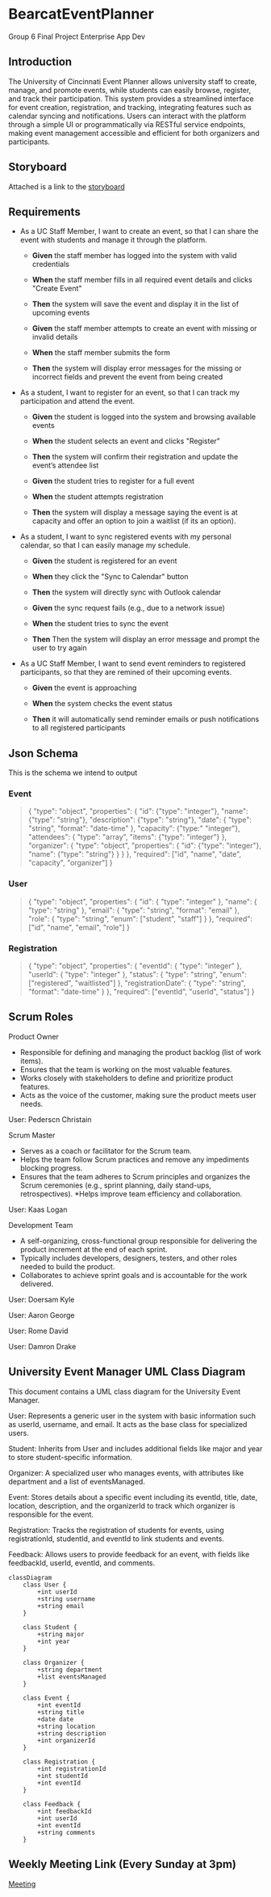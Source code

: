 # BearcatEventPlanner
Group 6 Final Project Enterprise App Dev

## Introduction
The University of Cincinnati Event Planner allows university staff to create, manage, and promote events, while students can easily browse, register, and track their participation. This system provides a streamlined interface for event creation, registration, and tracking, integrating features such as calendar syncing and notifications. Users can interact with the platform through a simple UI or programmatically via RESTful service endpoints, making event management accessible and efficient for both organizers and participants.

## Storyboard

Attached is a link to the [storyboard](docs/Storyboard.pdf)

## Requirements

* As a UC Staff Member, I want to create an event, so that I can share the event with students and manage it through the platform.

    * **Given** the staff member has logged into the system with valid credentials

    * **When** the staff member fills in all required event details and clicks "Create Event"

    * **Then** the system will save the event and display it in the list of upcoming events

    * **Given** the staff member attempts to create an event with missing or invalid details

    * **When** the staff member submits the form

    * **Then** the system will display error messages for the missing or incorrect fields and prevent the event from being created

* As a student, I want to register for an event, so that I can track my participation and attend the event.

    * **Given** the student is logged into the system and browsing available events

    * **When** the student selects an event and clicks "Register"
    
    * **Then** the system will confirm their registration and update the event’s attendee list

    * **Given** the student tries to register for a full event

    * **When** the student attempts registration

    * **Then** the system will display a message saying the event is at capacity and offer an option to join a waitlist (if its an option).

* As a student, I want to sync registered events with my personal calendar, so that I can easily manage my schedule.

    * **Given** the student is registered for an event

    * **When** they click the "Sync to Calendar" button

    * **Then** the system will directly sync with Outlook calendar

    * **Given** the sync request fails (e.g., due to a network issue)

    * **When** the student tries to sync the event

    * **Then** Then the system will display an error message and prompt the user to try again

*  As a UC Staff Member, I want to send event reminders to registered participants, so that they are remined of their upcoming events.

    * **Given** the event is approaching

    * **When** the system checks the event status

    * **Then** it will automatically send reminder emails or push notifications to all registered participants

## Json Schema

This is the schema we intend to output

### Event
> {
>  "type": "object",
> "properties": {
>     "id": {"type": "integer"},
>      "name": {"type": "string"},
>      "description": {"type": "string"},
>      "date": { "type": "string", "format": "date-time" },
>       "capacity": {"type:" "integer"},
>      "attendees": {
>          "type": "array",
>          "items": {"type": "integer"}
>      },
>      "organizer": {
>          "type": "object",
>         "properties": {
>             "id": {"type": "integer"},
>             "name": {"type": "string"}
>          }
>       }
>   },
   "required": ["id", "name", "date", "capacity", "organizer"]
> }

### User
> {
>  "type": "object",
>  "properties": {
>    "id": { "type": "integer" },
>    "name": { "type": "string" },
>    "email": { "type": "string", "format": "email" },
>    "role": { "type": "string", "enum": ["student", "staff"] }
>  },
>  "required": ["id", "name", "email", "role"]
> }

### Registration 
> {
> "type": "object",
> "properties": {
>   "eventId": { "type": "integer" },
>    "userId": { "type": "integer" },
>    "status": { "type": "string", "enum": ["registered", "waitlisted"] },
>    "registrationDate": { "type": "string", "format": "date-time" }
>  },
>  "required": ["eventId", "userId", "status"]
> }
>
> 
## Scrum Roles

Product Owner
* Responsible for defining and managing the product backlog (list of work items).
* Ensures that the team is working on the most valuable features.
* Works closely with stakeholders to define and prioritize product features.
* Acts as the voice of the customer, making sure the product meets user needs.

User: Pederscn Christain 

Scrum Master
* Serves as a coach or facilitator for the Scrum team.
* Helps the team follow Scrum practices and remove any impediments blocking progress.
* Ensures that the team adheres to Scrum principles and organizes the Scrum ceremonies (e.g., sprint planning, daily stand-ups, retrospectives).
*Helps improve team efficiency and collaboration.

User: Kaas Logan

Development Team
* A self-organizing, cross-functional group responsible for delivering the product increment at the end of each sprint.
* Typically includes developers, designers, testers, and other roles needed to build the product.
* Collaborates to achieve sprint goals and is accountable for the work delivered.

User: Doersam Kyle 

User: Aaron George

User: Rome David

User: Damron Drake


## University Event Manager UML Class Diagram

This document contains a UML class diagram for the University Event Manager.


User: Represents a generic user in the system with basic information such as userId, username, and email. It acts as the base class for specialized users.

Student: Inherits from User and includes additional fields like major and year to store student-specific information.

Organizer: A specialized user who manages events, with attributes like department and a list of eventsManaged.

Event: Stores details about a specific event including its eventId, title, date, location, description, and the organizerId to track which organizer is responsible for the event.

Registration: Tracks the registration of students for events, using registrationId, studentId, and eventId to link students and events.

Feedback: Allows users to provide feedback for an event, with fields like feedbackId, userId, eventId, and comments.

```mermaid
classDiagram
    class User {
        +int userId
        +string username
        +string email
    }

    class Student {
        +string major
        +int year
    }

    class Organizer {
        +string department
        +list eventsManaged
    }

    class Event {
        +int eventId
        +string title
        +date date
        +string location
        +string description
        +int organizerId
    }

    class Registration {
        +int registrationId
        +int studentId
        +int eventId
    }

    class Feedback {
        +int feedbackId
        +int userId
        +int eventId
        +string comments
    }

```

## Weekly Meeting Link (Every Sunday at 3pm)
[Meeting ](https://teams.microsoft.com/l/meetup-join/19%3ameeting_MzFhNDQxMGUtNzI0YS00YTVmLWFlODMtNTk0MzNkZjc3ZGM1%40thread.v2/0?context=%7b%22Tid%22%3a%22f5222e6c-5fc6-48eb-8f03-73db18203b63%22%2c%22Oid%22%3a%2205acd326-155f-4085-b0d1-9542f71eddda%22%7durl)

